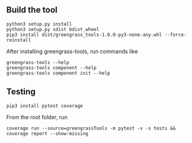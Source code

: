 
## Build the tool
```
python3 setup.py install 
python3 setup.py sdist bdist_wheel 
pip3 install dist/greengrass_tools-1.0.0-py3-none-any.whl --force-reinstall 
```

After installing greengrass-tools, run commands like
```
greengrass-tools --help
greengrass-tools component --help
greengrass-tools component init --help
```

## Testing

```
pip3 install pytest coverage
```

From the root folder, run

```coverage run --source=greengrassTools -m pytest -v -s tests && coverage report --show-missing```